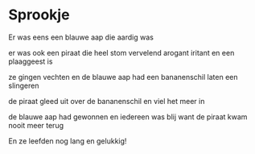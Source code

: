 # Sprookje

Er was eens een blauwe aap die aardig was

er was ook een piraat die heel stom vervelend arogant iritant en een plaaggeest is

ze gingen vechten en de blauwe aap had een bananenschil laten een slingeren

de piraat gleed uit over de bananenschil en viel het meer in

de blauwe aap had gewonnen en iedereen was blij want de piraat kwam nooit meer terug

En ze leefden nog lang en gelukkig!
